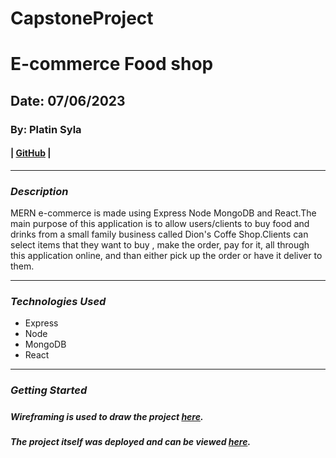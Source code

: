 # CapstoneProject 

# E-commerce Food shop
## Date: 07/06/2023

### By: Platin Syla 

####  | [GitHub](https://github.com/platinyy/CapstoneProject) |

---

### **_Description_**
MERN e-commerce is made using Express Node MongoDB and React.The main purpose of this application is to allow users/clients to buy food and drinks from a small family business called Dion's Coffe Shop.Clients can select items that they want to buy , make the order, pay for it, all through this application online, and than either pick up the order or have it deliver to them.

---
### **_Technologies Used_**

- Express
- Node
- MongoDB
- React

---

### **_Getting Started_**

##### 

##### Wireframing is used to draw the project [here](https://drive.google.com/file/d/1w0GvB9okQL_69BBgbapDW1CEEDzFscEQ/view?usp=sharing).

##### The project itself was deployed and can be viewed [here](https://app.diagrams.net/#G1w0GvB9okQL_69BBgbapDW1CEEDzFscEQ).
